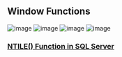 ## Window Functions
![image](https://github.com/PriyankaJhamb/PriyankaJhamb/assets/74251229/d1565ffc-ed27-4ec9-b46c-0aea16597511)
![image](https://github.com/PriyankaJhamb/PriyankaJhamb/assets/74251229/23323bde-63c9-4142-8412-50d4f66680a0)
![image](https://github.com/PriyankaJhamb/PriyankaJhamb/assets/74251229/34836d2b-98a7-4e7a-ab7a-43405fac8ec5)
![image](https://github.com/PriyankaJhamb/PriyankaJhamb/assets/74251229/976390d4-394c-44d4-bb96-ed7eb50aa464)


### [NTILE() Function in SQL Server](https://www.geeksforgeeks.org/ntile-function-in-sql-server/)


